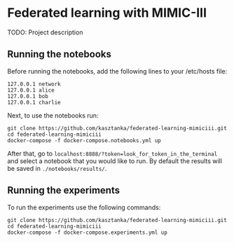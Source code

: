 # Federated learning with MIMIC-III

TODO: Project description

## Running the notebooks

Before running the notebooks, add the following lines to your /etc/hosts file:
```
127.0.0.1 network
127.0.0.1 alice
127.0.0.1 bob
127.0.0.1 charlie
```

Next, to use the notebooks run:
```
git clone https://github.com/kasztanka/federated-learning-mimiciii.git
cd federated-learning-mimiciii
docker-compose -f docker-compose.notebooks.yml up
```
After that, go to `localhost:8888/?token=look_for_token_in_the_terminal` and select a notebook that you would like to run.
By default the results will be saved in `./notebooks/results/`.

## Running the experiments

To run the experiments use the following commands:
```
git clone https://github.com/kasztanka/federated-learning-mimiciii.git
cd federated-learning-mimiciii
docker-compose -f docker-compose.experiments.yml up
```
